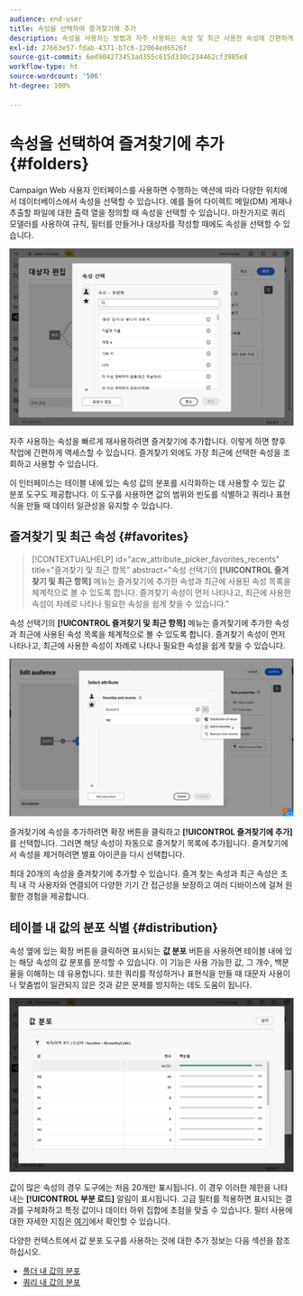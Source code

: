 ```yaml
---
audience: end-user
title: 속성을 선택하여 즐겨찾기에 추가
description: 속성을 사용하는 방법과 자주 사용하는 속성 및 최근 사용한 속성에 간편하게 액세스 하는 방법을 알아봅니다.
exl-id: 27663e57-fdab-4371-b7c6-12064ed6526f
source-git-commit: 6ed904273453ad355c615d330c234462cf3985e8
workflow-type: ht
source-wordcount: '506'
ht-degree: 100%

---
```


# 속성을 선택하여 즐겨찾기에 추가 {#folders}

Campaign Web 사용자 인터페이스를 사용하면 수행하는 액션에 따라 다양한 위치에서 데이터베이스에서 속성을 선택할 수 있습니다. 예를 들어 다이렉트 메일(DM) 게재나 추출할 파일에 대한 출력 열을 정의할 때 속성을 선택할 수 있습니다. 마찬가지로 쿼리 모델러를 사용하여 규칙, 필터를 만들거나 대상자를 작성할 때에도 속성을 선택할 수 있습니다.

![데이터베이스 인터페이스에서 속성을 선택하고 속성 옵션을 표시합니다.](assets/attributes-list.png)

자주 사용하는 속성을 빠르게 재사용하려면 즐겨찾기에 추가합니다. 이렇게 하면 향후 작업에 간편하게 액세스할 수 있습니다. 즐겨찾기 외에도 가장 최근에 선택한 속성을 조회하고 사용할 수 있습니다.

이 인터페이스는 테이블 내에 있는 속성 값의 분포를 시각화하는 데 사용할 수 있는 값 분포 도구도 제공합니다. 이 도구를 사용하면 값의 범위와 빈도를 식별하고 쿼리나 표현식을 만들 때 데이터 일관성을 유지할 수 있습니다.

## 즐겨찾기 및 최근 속성 {#favorites}

>[!CONTEXTUALHELP]
>id="acw_attribute_picker_favorites_recents"
>title="즐겨찾기 및 최근 항목"
>abstract="속성 선택기의 **[!UICONTROL 즐겨찾기 및 최근 항목]** 메뉴는 즐겨찾기에 추가한 속성과 최근에 사용된 속성 목록을 체계적으로 볼 수 있도록 합니다. 즐겨찾기 속성이 먼저 나타나고, 최근에 사용한 속성이 차례로 나타나 필요한 속성을 쉽게 찾을 수 있습니다."

속성 선택기의 **[!UICONTROL 즐겨찾기 및 최근 항목]** 메뉴는 즐겨찾기에 추가한 속성과 최근에 사용된 속성 목록을 체계적으로 볼 수 있도록 합니다. 즐겨찾기 속성이 먼저 나타나고, 최근에 사용한 속성이 차례로 나타나 필요한 속성을 쉽게 찾을 수 있습니다.

![즐겨찾기 및 최근 속성 메뉴에는 즐겨찾기 및 최근에 사용된 속성이 표시됩니다.](assets/attributes-favorite.png)

즐겨찾기에 속성을 추가하려면 확장 버튼을 클릭하고 **[!UICONTROL 즐겨찾기에 추가]**&#x200B;를 선택합니다. 그러면 해당 속성이 자동으로 즐겨찾기 목록에 추가됩니다. 즐겨찾기에서 속성을 제거하려면 별표 아이콘을 다시 선택합니다.

최대 20개의 속성을 즐겨찾기에 추가할 수 있습니다. 즐겨 찾는 속성과 최근 속성은 조직 내 각 사용자와 연결되어 다양한 기기 간 접근성을 보장하고 여러 디바이스에 걸쳐 원활한 경험을 제공합니다.

## 테이블 내 값의 분포 식별 {#distribution}

속성 옆에 있는 확장 버튼을 클릭하면 표시되는 **값 분포** 버튼을 사용하면 테이블 내에 있는 해당 속성의 값 분포를 분석할 수 있습니다. 이 기능은 사용 가능한 값, 그 개수, 백분율을 이해하는 데 유용합니다. 또한 쿼리를 작성하거나 표현식을 만들 때 대문자 사용이나 맞춤법이 일관되지 않은 것과 같은 문제를 방지하는 데도 도움이 됩니다.

![속성 값의 개수와 백분율을 보여 주는 값 분포 도구 인터페이스입니다.](assets/attributes-distribution-values.png)

값이 많은 속성의 경우 도구에는 처음 20개만 표시됩니다. 이 경우 이러한 제한을 나타내는 **[!UICONTROL 부분 로드]** 알림이 표시됩니다. 고급 필터를 적용하면 표시되는 결과를 구체화하고 특정 값이나 데이터 하위 집합에 초점을 맞출 수 있습니다. 필터 사용에 대한 자세한 지침은 [여기](../get-started/work-with-folders.md#filter-the-values)에서 확인할 수 있습니다.

다양한 컨텍스트에서 값 분포 도구를 사용하는 것에 대한 추가 정보는 다음 섹션을 참조하십시오.

* [폴더 내 값의 분포](../get-started/work-with-folders.md##distribution-values-folder)
* [쿼리 내 값의 분포](../query/build-query.md#distribution-values-query)